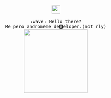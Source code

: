<p align="center">
  <img src="https://user-images.githubusercontent.com/5679180/79618120-0daffb80-80be-11ea-819e-d2b0fa904d07.gif" width="27px">
  <br><br>
  <samp>
    :wave: Hello there?
    <br>Me pero andromeme de🅱️eloper.(not rly)
    <br>
    <img src="https://i.imgur.com/VP9QIDJ.gif" width="200px" height="200px" align="center">
  </samp>
</p>
